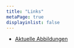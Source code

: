 ```yaml
---
title: "Links"
metaPage: true
displayinlist: false
---
```



* [Aktuelle Abbildungen](https://thomasrobbin.de/backstein-expressionismus/)

